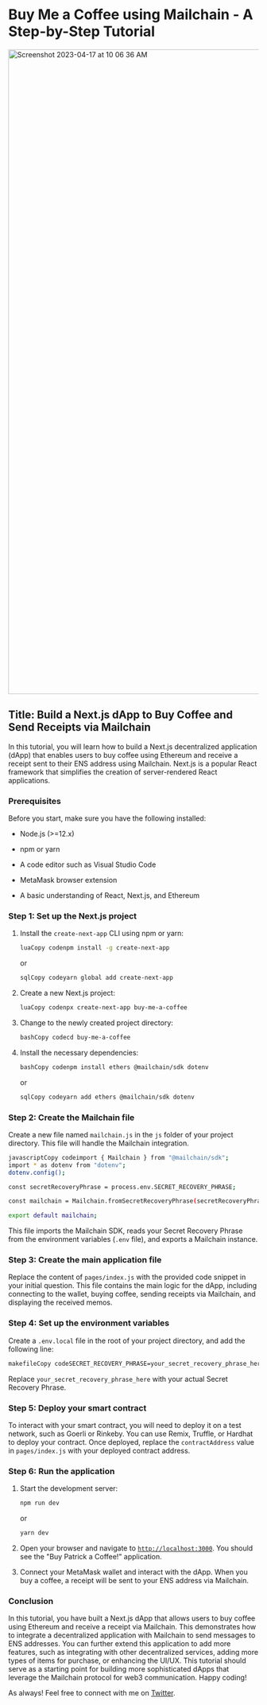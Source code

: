 # **Buy Me a Coffee using Mailchain - A Step-by-Step Tutorial**


[<img width="1296" alt="Screenshot 2023-04-17 at 10 06 36 AM" src="https://user-images.githubusercontent.com/78289253/232527328-fd417fd2-f127-4383-8f58-464e82e0a462.png">](https://www.loom.com/share/049f205e96c74569ace1a60b956d503d)


## **Title: Build a Next.js dApp to Buy Coffee and Send Receipts via Mailchain**

In this tutorial, you will learn how to build a Next.js decentralized application (dApp) that enables users to buy coffee using Ethereum and receive a receipt sent to their ENS address using Mailchain. Next.js is a popular React framework that simplifies the creation of server-rendered React applications.

### **Prerequisites**

Before you start, make sure you have the following installed:

* Node.js (&gt;=12.x)
    
* npm or yarn
    
* A code editor such as Visual Studio Code
    
* MetaMask browser extension
    
* A basic understanding of React, Next.js, and Ethereum
    

### **Step 1: Set up the Next.js project**

1. Install the `create-next-app` CLI using npm or yarn:
    
    ```bash
    luaCopy codenpm install -g create-next-app
    ```
    
    or
    
    ```bash
    sqlCopy codeyarn global add create-next-app
    ```
    
2. Create a new Next.js project:
    
    ```bash
    luaCopy codenpx create-next-app buy-me-a-coffee
    ```
    
3. Change to the newly created project directory:
    
    ```bash
    bashCopy codecd buy-me-a-coffee
    ```
    
4. Install the necessary dependencies:
    
    ```bash
    bashCopy codenpm install ethers @mailchain/sdk dotenv
    ```
    
    or
    
    ```bash
    sqlCopy codeyarn add ethers @mailchain/sdk dotenv
    ```
    

### **Step 2: Create the Mailchain file**

Create a new file named `mailchain.js` in the `js` folder of your project directory. This file will handle the Mailchain integration.

```bash
javascriptCopy codeimport { Mailchain } from "@mailchain/sdk";
import * as dotenv from "dotenv";
dotenv.config();

const secretRecoveryPhrase = process.env.SECRET_RECOVERY_PHRASE;

const mailchain = Mailchain.fromSecretRecoveryPhrase(secretRecoveryPhrase);

export default mailchain;
```

This file imports the Mailchain SDK, reads your Secret Recovery Phrase from the environment variables (`.env` file), and exports a Mailchain instance.

### **Step 3: Create the main application file**

Replace the content of `pages/index.js` with the provided code snippet in your initial question. This file contains the main logic for the dApp, including connecting to the wallet, buying coffee, sending receipts via Mailchain, and displaying the received memos.

### **Step 4: Set up the environment variables**

Create a `.env.local` file in the root of your project directory, and add the following line:

```bash
makefileCopy codeSECRET_RECOVERY_PHRASE=your_secret_recovery_phrase_here
```

Replace `your_secret_recovery_phrase_here` with your actual Secret Recovery Phrase.

### **Step 5: Deploy your smart contract**

To interact with your smart contract, you will need to deploy it on a test network, such as Goerli or Rinkeby. You can use Remix, Truffle, or Hardhat to deploy your contract. Once deployed, replace the `contractAddress` value in `pages/index.js` with your deployed contract address.

### **Step 6: Run the application**

1. Start the development server:
    
    ```bash
    npm run dev
    ```
    
    or
    
    ```bash
    yarn dev
    ```
    
2. Open your browser and navigate to [`http://localhost:3000`](http://localhost:3000). You should see the "Buy Patrick a Coffee!" application.
    
3. Connect your MetaMask wallet and interact with the dApp. When you buy a coffee, a receipt will be sent to your ENS address via Mailchain.
    

### **Conclusion**

In this tutorial, you have built a Next.js dApp that allows users to buy coffee using Ethereum and receive a receipt via Mailchain. This demonstrates how to integrate a decentralized application with Mailchain to send messages to ENS addresses. You can further extend this application to add more features, such as integrating with other decentralized services, adding more types of items for purchase, or enhancing the UI/UX. This tutorial should serve as a starting point for building more sophisticated dApps that leverage the Mailchain protocol for web3 communication. Happy coding!

As always! Feel free to connect with me on [Twitter](https://twitter.com/PSkinnerTech).
